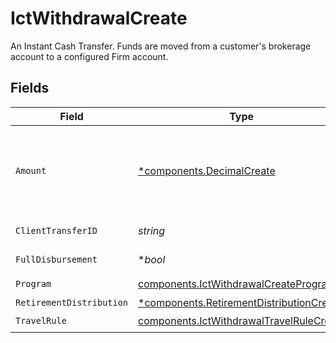 # IctWithdrawalCreate

An Instant Cash Transfer. Funds are moved from a customer's brokerage account to a configured Firm account.


## Fields

| Field                                                                                                                                                                                                                                                                                                                                                        | Type                                                                                                                                                                                                                                                                                                                                                         | Required                                                                                                                                                                                                                                                                                                                                                     | Description                                                                                                                                                                                                                                                                                                                                                  | Example                                                                                                                                                                                                                                                                                                                                                      |
| ------------------------------------------------------------------------------------------------------------------------------------------------------------------------------------------------------------------------------------------------------------------------------------------------------------------------------------------------------------ | ------------------------------------------------------------------------------------------------------------------------------------------------------------------------------------------------------------------------------------------------------------------------------------------------------------------------------------------------------------ | ------------------------------------------------------------------------------------------------------------------------------------------------------------------------------------------------------------------------------------------------------------------------------------------------------------------------------------------------------------ | ------------------------------------------------------------------------------------------------------------------------------------------------------------------------------------------------------------------------------------------------------------------------------------------------------------------------------------------------------------ | ------------------------------------------------------------------------------------------------------------------------------------------------------------------------------------------------------------------------------------------------------------------------------------------------------------------------------------------------------------ |
| `Amount`                                                                                                                                                                                                                                                                                                                                                     | [*components.DecimalCreate](../../models/components/decimalcreate.md)                                                                                                                                                                                                                                                                                        | :heavy_minus_sign:                                                                                                                                                                                                                                                                                                                                           | A representation of a decimal value, such as 2.5. Clients may convert values into language-native decimal formats, such as Java's [BigDecimal][] or Python's [decimal.Decimal][].<br/><br/> [BigDecimal]:<br/> https://docs.oracle.com/en/java/javase/11/docs/api/java.base/java/math/BigDecimal.html<br/> [decimal.Decimal]: https://docs.python.org/3/library/decimal.html |                                                                                                                                                                                                                                                                                                                                                              |
| `ClientTransferID`                                                                                                                                                                                                                                                                                                                                           | *string*                                                                                                                                                                                                                                                                                                                                                     | :heavy_check_mark:                                                                                                                                                                                                                                                                                                                                           | External identifier supplied by the API caller. Each request must have a unique pairing of client_transfer_id and account.                                                                                                                                                                                                                                   | 20230817000319                                                                                                                                                                                                                                                                                                                                               |
| `FullDisbursement`                                                                                                                                                                                                                                                                                                                                           | **bool*                                                                                                                                                                                                                                                                                                                                                      | :heavy_minus_sign:                                                                                                                                                                                                                                                                                                                                           | Whether the entire account balance is being withdrawn. This field should either be set to true or left unset if the amount field is provided.                                                                                                                                                                                                                | true                                                                                                                                                                                                                                                                                                                                                         |
| `Program`                                                                                                                                                                                                                                                                                                                                                    | [components.IctWithdrawalCreateProgram](../../models/components/ictwithdrawalcreateprogram.md)                                                                                                                                                                                                                                                               | :heavy_check_mark:                                                                                                                                                                                                                                                                                                                                           | The name of the program that the ICT withdrawal is associated with.                                                                                                                                                                                                                                                                                          | BROKER_PARTNER                                                                                                                                                                                                                                                                                                                                               |
| `RetirementDistribution`                                                                                                                                                                                                                                                                                                                                     | [*components.RetirementDistributionCreate](../../models/components/retirementdistributioncreate.md)                                                                                                                                                                                                                                                          | :heavy_minus_sign:                                                                                                                                                                                                                                                                                                                                           | A distribution from a retirement account.                                                                                                                                                                                                                                                                                                                    |                                                                                                                                                                                                                                                                                                                                                              |
| `TravelRule`                                                                                                                                                                                                                                                                                                                                                 | [components.IctWithdrawalTravelRuleCreate](../../models/components/ictwithdrawaltravelrulecreate.md)                                                                                                                                                                                                                                                         | :heavy_check_mark:                                                                                                                                                                                                                                                                                                                                           | The travel rules associated with an ICT withdrawal                                                                                                                                                                                                                                                                                                           |                                                                                                                                                                                                                                                                                                                                                              |